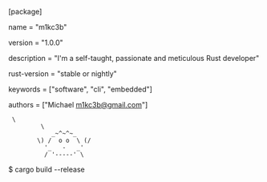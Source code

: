 
[package]

name = "m1kc3b"

version = "1.0.0"

description = "I'm a self-taught, passionate and meticulous Rust developer"

rust-version = "stable or nightly"

keywords = ["software", "cli", "embedded"]

authors = ["Michael <m1kc3b@gmail.com>"]

```
 \
         \
            _~^~^~_
        \) /  o o  \ (/
          '_   -   _'
          / '-----' \
```

$ cargo build --release
